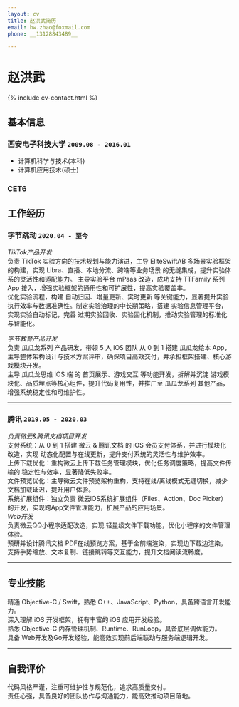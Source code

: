 ```yaml
---
layout: cv
title: 赵洪武简历
email: hw.zhao@foxmail.com
phone: __13128843489__

---
```

# 赵洪武

<!--
include contact information from the front matter
Supported arguments:
    - homepage: url, text
    - phone 13128843489
    - email hw.zhao@foxmail.com
-->
{% include cv-contact.html %}

## 基本信息

### __西安电子科技大学__ `2009.08 - 2016.01`
- 计算机科学与技术(本科)
- 计算机应用技术(硕士)

### __CET6__ 

## 工作经历

### __字节跳动__ `2020.04 - 至今`
_TikTok产品开发_<br>
负责 TikTok 实验方向的技术规划与能力演进，主导 EliteSwiftAB 多场景实验框架的构建，实现 Libra、直播、本地分流、跨端等业务场景 的无缝集成，提升实验体系的灵活性和适配能力。
主导实验平台 mPaas 改造，成功支持 TTFamily 系列 App 接入，增强实验框架的通用性和可扩展性，提高实验覆盖率。<br>
优化实验流程，构建 自动归因、增量更新、实时更新 等关键能力，显著提升实验执行效率与数据准确性。制定实验治理的中长期策略，搭建 实验信息管理平台，实现实验自动标记，完善 过期实验回收、实验固化机制，推动实验管理的标准化与智能化。<br>

_字节教育产品开发_<br>
负责 瓜瓜龙系列 产品研发，带领 5 人 iOS 团队 从 0 到 1 搭建 瓜瓜龙绘本 App，主导整体架构设计与技术方案评审，确保项目高效交付，并承担框架搭建、核心游戏模块开发。<br>
主导 瓜瓜龙思维 iOS 端 的 首页展示、游戏交互 等功能开发，拆解并沉淀 游戏模块化、品质埋点等核心组件，提升代码复用性，并推广至 瓜瓜龙系列 其他产品，增强系统稳定性和可维护性。<br>

------
### __腾讯__ `2019.05 - 2020.03`

_负责微云&腾讯文档项目开发_<br>
支付系统：从 0 到 1 搭建 微云 & 腾讯文档 的 iOS 会员支付体系，并进行模块化改造，实现 动态化配置与在线更新，提升支付系统的灵活性与维护效率。<br>
上传下载优化：重构微云上传下载任务管理模块，优化任务调度策略，提高文件传输的 稳定性与效率，显著降低失败率。<br>
文件预览优化：主导微云文件预览架构重构，支持在线/离线模式无缝切换，减少文档加载延迟，提升用户体验。<br>
系统扩展组件：独立负责 微云iOS系统扩展组件（Files、Action、Doc Picker）的开发，实现跨App文件管理能力，扩展产品的应用场景。<br>
_Web开发_<br>
负责微云QQ小程序适配改造，实现 轻量级文件下载功能，优化小程序的文件管理体验。<br>
预研并设计腾讯文档 PDF在线预览方案，基于全前端渲染，实现边下载边渲染，支持手势缩放、文本复制、链接跳转等交互能力，提升文档阅读流畅度。<br>

------

## 专业技能

精通 Objective-C / Swift，熟悉 C++、JavaScript、Python，具备跨语言开发能力。<br>
深入理解 iOS 开发框架，拥有丰富的 iOS 应用开发经验。<br>
熟悉 Objective-C 内存管理机制、Runtime、RunLoop，具备底层调优能力。<br>
具备 Web开发及Go开发经验，能高效实现前后端联动与服务端逻辑开发。<br>

------
## 自我评价
代码风格严谨，注重可维护性与规范化，追求高质量交付。<br>
责任心强，具备良好的团队协作与沟通能力，能高效推动项目落地。<br>

<!-- ### Footer

Last updated: May 2025 -->
